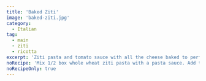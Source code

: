 ```yaml
---
title: 'Baked Ziti'
image: 'baked-ziti.jpg'
category:
  - Italian
tag:
  - main
  - ziti
  - ricotta
excerpt: 'Ziti pasta and tomato sauce with all the cheese baked to perfection.'
noRecipe: 'Mix 1/2 box whole wheat ziti pasta with a pasta sauce. Add to 8x8 dish with ricotta cheese, then italian blend cheese, then panko crumbs, then parmesan cheese. Bake in oven on 350° for 20 minutes.'
noRecipeOnly: true
---
```

